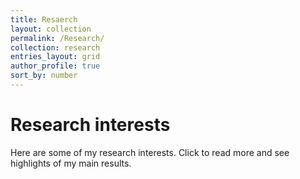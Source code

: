 ```yaml
---
title: Resaerch
layout: collection
permalink: /Research/
collection: research
entries_layout: grid
author_profile: true
sort_by: number
---
```


Research interests
======

Here are some of my research interests. Click to read more and see
highlights of my main results.
